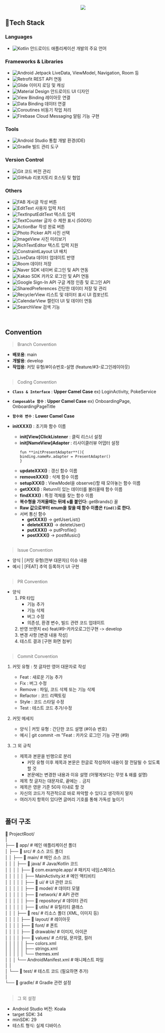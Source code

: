 <p align='center'>
    <img src="https://capsule-render.vercel.app/api?type=waving&color=2C3E50&height=300&section=header&text=PLANALOG&fontSize=70&animation=fadeIn&fontColor=ECF0F1&fontAlignY=38&desc=일상%20관리와%20공유를%20동시에&descAlignY=51&descAlign=62"/>
</p>

## 🔨Tech Stack
### Languages
- ![Kotlin](https://img.shields.io/badge/Kotlin-0095D5?logo=kotlin&logoColor=white) 안드로이드 애플리케이션 개발의 주요 언어
### Frameworks & Libraries
- ![Android Jetpack](https://img.shields.io/badge/Jetpack-4285F4?logo=android&logoColor=white) LiveData, ViewModel, Navigation, Room 등
- ![Retrofit](https://img.shields.io/badge/Retrofit-00796B?logo=retrofit&logoColor=white) REST API 연동
- ![Glide](https://img.shields.io/badge/Glide-4285F4?logo=glide&logoColor=white) 이미지 로딩 및 캐싱
- ![Material Design](https://img.shields.io/badge/Material%20Design-757575?logo=material-design&logoColor=white) 안드로이드 UI 디자인
- ![View Binding](https://img.shields.io/badge/View%20Binding-8BC34A?logo=android&logoColor=white) 레이아웃 연결  
- ![Data Binding](https://img.shields.io/badge/Data%20Binding-673AB7?logo=android&logoColor=white) 데이터 연결  
- ![Coroutines](https://img.shields.io/badge/Coroutines-FF6F00?logo=kotlin&logoColor=white) 비동기 작업 처리
- ![Firebase Cloud Messaging](https://img.shields.io/badge/FCM-FFCA28?logo=firebase&logoColor=white) 알림 기능 구현
### Tools
- ![Android Studio](https://img.shields.io/badge/Android%20Studio-3DDC84?logo=android-studio&logoColor=white) 통합 개발 환경(IDE)  
- ![Gradle](https://img.shields.io/badge/Gradle-02303A?logo=gradle&logoColor=white) 빌드 관리 도구  
### Version Control
- ![Git](https://img.shields.io/badge/Git-F05032?logo=git&logoColor=white) 코드 버전 관리  
- ![GitHub](https://img.shields.io/badge/GitHub-181717?logo=github&logoColor=white) 리포지토리 호스팅 및 협업  
### Others
- ![FAB](https://img.shields.io/badge/FAB-6200EA?logo=material-design&logoColor=white) 게시글 작성 버튼  
- ![EditText](https://img.shields.io/badge/EditText-FF9800?logo=android&logoColor=white) 사용자 입력 처리
- ![TextInputEditText](https://img.shields.io/badge/TextInputEditText-FF9800?logo=android&logoColor=white) 텍스트 입력  
- ![TextCounter](https://img.shields.io/badge/TextCounter-8E24AA?logo=android&logoColor=white) 글자 수 제한 표시 (500자)  
- ![ActionBar](https://img.shields.io/badge/ActionBar-3F51B5?logo=android&logoColor=white) 작성 완료 버튼  
- ![Photo Picker API](https://img.shields.io/badge/Photo%20Picker%20API-009688?logo=android&logoColor=white) 사진 선택  
- ![ImageView](https://img.shields.io/badge/ImageView-03A9F4?logo=android&logoColor=white) 사진 미리보기  
- ![RichTextEditor](https://img.shields.io/badge/RichTextEditor-FF5722?logo=android&logoColor=white) 텍스트 입력 지원  
- ![ConstraintLayout](https://img.shields.io/badge/ConstraintLayout-3DDC84?logo=android&logoColor=white) UI 배치  
- ![LiveData](https://img.shields.io/badge/LiveData-43A047?logo=android&logoColor=white) 데이터 업데이트 반영  
- ![Room](https://img.shields.io/badge/Room-FF6F00?logo=android&logoColor=white) 데이터 저장  
- ![Naver SDK](https://img.shields.io/badge/Naver%20SDK-00C73C.svg?&logo=naver&logoColor=white) 네이버 로그인 및 API 연동
- ![Kakao SDK](https://img.shields.io/badge/Kakao%20SDK-FFCD00.svg?&logo=kakao&logoColor=black) 카카오 로그인 및 API 연동
- ![Google Sign-In API](https://img.shields.io/badge/Google%20Sign--In%20API-4285F4.svg?&logo=google&logoColor=white) 구글 계정 인증 및 로그인 API
- ![SharedPreferences](https://img.shields.io/badge/SharedPreferences-%23FF5722.svg?&logo=android&logoColor=white) 간단한 데이터 저장 및 관리
- ![RecyclerView](https://img.shields.io/badge/RecyclerView-%233DDC84.svg?&logo=android&logoColor=white) 리스트 및 데이터 표시 UI 컴포넌트
- ![CalendarView](https://img.shields.io/badge/CalendarView-009688?logo=android&logoColor=white) 캘린더 UI 및 데이터 연동  
- ![SearchView](https://img.shields.io/badge/SearchView-03A9F4?logo=android&logoColor=white) 검색 기능  
<br/>

## Convention

> Branch Convention
- **배포용**: main
- **개발용**: develop
- **작업용**: 커밋 유형/#이슈번호-설명 (feature/#3-로그인레이아웃)
  <br/><br/>
> Coding Convention
* **`Class & Interface`** : **Upper Camel Case**
  ex) LoginActivity, PokeService
- **`Composable 함수`** : **Upper Camel Case**
  ex) OnboardingPage, OnboardingPageTitle
- **`함수와 변수`** : **Lower Camel Case**

- **initXXX()** : 초기화 함수 이름
    - **init[View]ClickListener** : 클릭 리스너 설정
    - **init[NameView]Adapter** : 리사이클러뷰 어댑터 설정
      ```
      fun **initPresentAdapter**(){
      binding.nameRv.adapter = PresentAdapter()
      }
      ```
    - **updateXXX()** : 갱신 함수 이름
    - **removeXXX()** : 삭제 함수 이름
    - **setupXXX()** : ViewModel을 observe()할 때 모아놓는 함수 이름
    - **getXXX()** : Return이 있는 데이터를 불러올때 함수 이름
    - **findXXX()** : 특정 객체를 찾는 함수 이름
    - **복수형을 가져올때는 뒤에 s를 붙인다:** getBrands() 꼴
    - **Raw 값으로부터 enum을 찾을 때 함수 이름은 `find()`로 한다.**
    - 서버 통신 함수
        - **getXXX()** → getUserList()
        - **deleteXXX()** → deleteUser()
        - **putXXX()** → putProfile()
        - **postXXX()** → postMusic()
          <br/><br/>
> Issue Convention
- 양식 | [커밋 유형(전부 대문자)] 이슈 내용
- 예시 | [FEAT] 추억 등록하기 UI 구현
<br/><br/>

> PR Convention
- 양식
    1. PR 타입
        * 기능 추가
        * 기능 삭제
        * 버그 수정
        * 의존성, 환경 변수, 빌드 관련 코드 업데이트
    2. 반영 브랜치
       ex) feat/#9-카카오로그인구현 -> develop
    3. 변경 사항
       [변경 내용 작성]
    4. 테스트 결과
       [구현 화면 첨부]
<br/><br/>
  
> Commit Convention
1. 커밋 유형 : 첫 글자만 영어 대문자로 작성
    - Feat : 새로운 기능 추가
    - Fix : 버그 수정
    - Remove : 파일, 코드 삭제 또는 기능 삭제
    - Refactor : 코드 리팩토링
    - Style : 코드 스타일 수정
    - Test : 테스트 코드 추가/수정

2. 커밋 메세지
    - 양식 | 커밋 유형 : 간단한 코드 설명 (#이슈 번호)
    - 예시 | git commit -m "Feat : 카카오 로그인 기능 구현 (#9)

3. 그 외 규칙
    - 제목과 본문을 빈행으로 분리
        - 커밋 유형 이후 제목과 본문은 한글로 작성하여 내용이 잘 전달될 수 있도록 할 것
        - 본문에는 변경한 내용과 이유 설명 (어떻게보다는 무엇 & 왜를 설명)
    - 제목 첫 글자는 대문자로, 끝에는 `.` 금지
    - 제목은 영문 기준 50자 이내로 할 것
    - 자신의 코드가 직관적으로 바로 파악할 수 있다고 생각하지 말자
    - 여러가지 항목이 있다면 글머리 기호를 통해 가독성 높이기
<br/><br/>
   
## 폴더 구조
📁 ProjectRoot/<br/>
│<br/>
├── 📁 app/                # 메인 애플리케이션 폴더<br/>
│   ├── 📁 src/            # 소스 코드 폴더<br/>
│   │   ├── 📁 main/       # 메인 소스 코드<br/>
│   │   │   ├── 📁 java/   # Java/Kotlin 코드<br/>
│   │   │   │   ├── 📁 com.example.app/  # 패키지 네임스페이스<br/>
│   │   │   │   │   ├── MainActivity.kt        # 메인 액티비티<br/>
│   │   │   │   │   ├── 📁 ui/                 # UI 관련 코드<br/>
│   │   │   │   │   ├── 📁 model/              # 데이터 모델<br/>
│   │   │   │   │   ├── 📁 network/              # API 관련<br/>
│   │   │   │   │   ├── 📁 repository/         # 데이터 관리<br/>
│   │   │   │   │   ├── 📁 utils/              # 유틸리티 클래스<br/>
│   │   │   ├── 📁 res/    # 리소스 폴더 (XML, 이미지 등)<br/>
│   │   │   │   ├── 📁 layout/   # 레이아웃<br/>
│   │   │   │   ├── 📁 font/ # 폰트<br/>
│   │   │   │   ├── 📁 drawable/               # 이미지, 아이콘<br/>
│   │   │   │   ├── 📁 values/                 # 스타일, 문자열, 컬러<br/>
│   │   │   │   │   ├── colors.xml<br/>
│   │   │   │   │   ├── strings.xml<br/>
│   │   │   │   │   └── themes.xml<br/>
│   │   │   └── AndroidManifest.xml # 매니페스트 파일<br/>
│   │<br/>
│   └── 📁 test/            # 테스트 코드 (필요하면 추가)<br/>
│<br/>
└── 📁 gradle/              # Gradle 관련 설정<br/>
<br/>

> 그 외 설정
- Android Studio 버전: Koala
- target SDK: 34
- minSDK: 29
- 테스트 형식: 실제 디바이스
